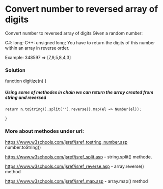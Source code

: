 # Convert number to reversed array of digits

Convert number to reversed array of digits
Given a random number:

C#: long;
C++: unsigned long;
You have to return the digits of this number within an array in reverse order.

Example:
348597 => [7,9,5,8,4,3]

### Solution

function digitize(n) {

##### Using some of methodes in chain we can return the array created from string and reversed

    return n.toString().split('').reverse().map(el => Number(el));

}

### More about methodes under url:

https://www.w3schools.com/jsref/jsref_tostring_number.asp
number.toString()

https://www.w3schools.com/jsref/jsref_split.asp - string.split() methode.

https://www.w3schools.com/jsref/jsref_reverse.asp - array.reverse() method

https://www.w3schools.com/jsref/jsref_map.asp - array.map() method
